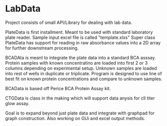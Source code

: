 # LabData
Project consists of small API/Library for dealing with lab data.

PlateData is first installment. Meant to be used with standard laboratory plate reader. Sample input excel file is called "template.xlxs"
Super class PlateData has support for reading in raw absorbance values into a 2D array for further downstream processing.

BCADAta is meant to integrate the plate data into a standard BCA asssay. Protein samples with known concentratino are loaded into first 2
or 3 columns depending on experimental setup. Unknown samples are loaded into rest of wells in duplicate or triplicate. Program is designed
to use line of best fit on known protein concentrations and compare to unknown samples.

BCAData is based off Perice BCA Protein Assay kit.

CTGData is class in the making which will support data anysis for cll titer glow assay.

Goal is to expand beyond just plate data and integrate with graphpad for graph construction. Also working on GUi and excel output methods. 
